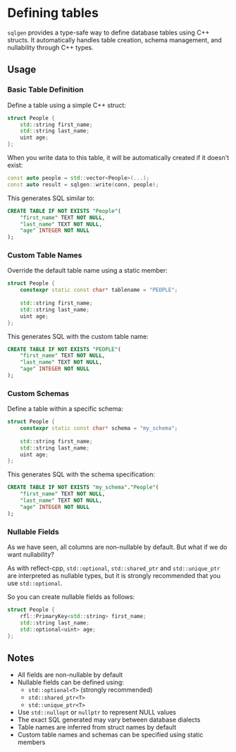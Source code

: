 # Defining tables

`sqlgen` provides a type-safe way to define database tables using C++ structs. It automatically handles table creation, schema management, and nullability through C++ types.

## Usage

### Basic Table Definition

Define a table using a simple C++ struct:

```cpp
struct People {
    std::string first_name;
    std::string last_name;
    uint age;
};
```

When you write data to this table, it will be automatically created if it doesn't exist:

```cpp
const auto people = std::vector<People>(...);
const auto result = sqlgen::write(conn, people);
```

This generates SQL similar to:

```sql
CREATE TABLE IF NOT EXISTS "People"(
    "first_name" TEXT NOT NULL,
    "last_name" TEXT NOT NULL,
    "age" INTEGER NOT NULL
);
```

### Custom Table Names

Override the default table name using a static member:

```cpp
struct People {
    constexpr static const char* tablename = "PEOPLE";
    
    std::string first_name;
    std::string last_name;
    uint age;
};
```

This generates SQL with the custom table name:

```sql
CREATE TABLE IF NOT EXISTS "PEOPLE"(
    "first_name" TEXT NOT NULL,
    "last_name" TEXT NOT NULL,
    "age" INTEGER NOT NULL
);
```

### Custom Schemas

Define a table within a specific schema:

```cpp
struct People {
    constexpr static const char* schema = "my_schema";
    
    std::string first_name;
    std::string last_name;
    uint age;
};
```

This generates SQL with the schema specification:

```sql
CREATE TABLE IF NOT EXISTS "my_schema"."People"(
    "first_name" TEXT NOT NULL,
    "last_name" TEXT NOT NULL,
    "age" INTEGER NOT NULL
);
```

### Nullable Fields

As we have seen, all columns are non-nullable by default. But what if we do want
nullability?

As with reflect-cpp, `std::optional`, `std::shared_ptr` and `std::unique_ptr` are interpreted as nullable types,
but it is strongly recommended that you use `std::optional`.

So you can create nullable fields as follows:

```cpp
struct People {
    rfl::PrimaryKey<std::string> first_name;
    std::string last_name;
    std::optional<uint> age;
};
```

## Notes

- All fields are non-nullable by default
- Nullable fields can be defined using:
  - `std::optional<T>` (strongly recommended)
  - `std::shared_ptr<T>`
  - `std::unique_ptr<T>`
- Use `std::nullopt` or `nullptr` to represent NULL values
- The exact SQL generated may vary between database dialects
- Table names are inferred from struct names by default
- Custom table names and schemas can be specified using static members
